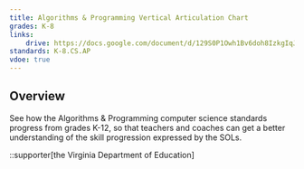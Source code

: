 ```yaml
---
title: Algorithms & Programming Vertical Articulation Chart
grades: K-8
links:
    drive: https://docs.google.com/document/d/129S0P1Owh1Bv6doh8IzkgIqJlEFa4nAezRhNlu7jUk8/edit?usp=drive_link
standards: K-8.CS.AP
vdoe: true
---
```


## Overview

See how the Algorithms & Programming computer science standards progress from grades K-12, so that teachers and coaches can get a better understanding of the skill progression expressed by the SOLs.

::supporter[the Virginia Department of Education]
